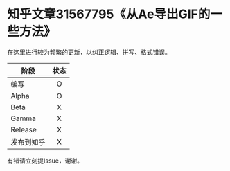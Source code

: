 知乎文章31567795《从Ae导出GIF的一些方法》
========================================

在这里进行较为频繁的更新，以纠正逻辑、拼写、格式错误。

| 阶段 | 状态 |
|-|:-:|
| 编写 | O |
| Alpha | O |
| Beta | X |
| Gamma | X |
| Release | X |
| 发布到知乎 | X |

有错请立刻提Issue，谢谢。
